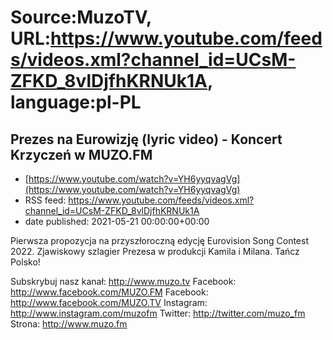 # Source:MuzoTV, URL:https://www.youtube.com/feeds/videos.xml?channel_id=UCsM-ZFKD_8vlDjfhKRNUk1A, language:pl-PL

## Prezes na Eurowizję (lyric video) - Koncert Krzyczeń w MUZO.FM
 - [https://www.youtube.com/watch?v=YH6yyqvagVg](https://www.youtube.com/watch?v=YH6yyqvagVg)
 - RSS feed: https://www.youtube.com/feeds/videos.xml?channel_id=UCsM-ZFKD_8vlDjfhKRNUk1A
 - date published: 2021-05-21 00:00:00+00:00

Pierwsza propozycja na przyszłoroczną edycję Eurovision Song Contest 2022. Zjawiskowy szlagier Prezesa w produkcji Kamila i Milana. Tańcz Polsko!

Subskrybuj nasz kanał: http://www.muzo.tv
Facebook: http://www.facebook.com/MUZO.FM
Facebook: http://www.facebook.com/MUZO.TV
Instagram: http://www.instagram.com/muzofm
Twitter: http://twitter.com/muzo_fm
Strona: http://www.muzo.fm

